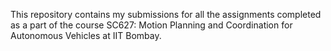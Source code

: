 This repository contains my submissions for all the assignments completed as a part of the course SC627: Motion Planning and Coordination for Autonomous Vehicles at IIT Bombay.
